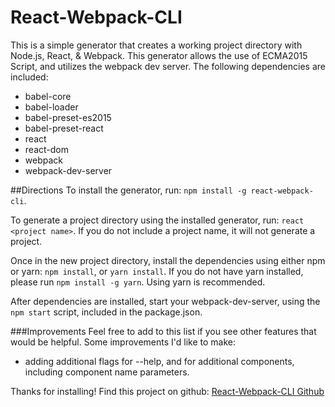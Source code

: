 # React-Webpack-CLI

This is a simple generator that creates a working project directory with Node.js, React, & Webpack.
This generator allows the use of ECMA2015 Script, and utilizes the webpack dev server.
The following dependencies are included:

* babel-core
* babel-loader
* babel-preset-es2015
* babel-preset-react
* react
* react-dom
* webpack
* webpack-dev-server

##Directions
To install the generator, run: `npm install -g react-webpack-cli`.

To generate a project directory using the installed generator, run: `react <project name>`.
If you do not include a project name, it will not generate a project.

Once in the new project directory, install the dependencies using either npm or yarn: `npm install`, or `yarn install`.
If you do not have yarn installed, please run `npm install -g yarn`. Using yarn is recommended.

After dependencies are installed, start your webpack-dev-server, using the `npm start` script, included in the package.json.


###Improvements
Feel free to add to this list if you see other features that would be helpful. Some improvements I'd like to make:

* adding additional flags for --help, and for additional components, including component name parameters.

Thanks for installing! Find this project on github: [React-Webpack-CLI Github](https://github.com/fiveinfinity/react-webpack-cli)
